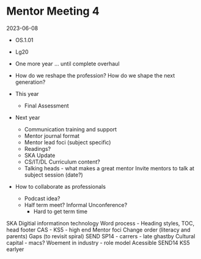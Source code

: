 Mentor Meeting 4
================
2023-06-08

* OS.1.01
* Lg20
  
* One more year ... until complete overhaul
* How do we reshape the profession? How do we shape the next generation?

* This year
    * Final Assessment
* Next year
    * Communication training and support
    * Mentor journal format
    * Mentor lead foci (subject specific)
    * Readings?
    * SKA Update
    * CS/IT/DL Curriculum content?
    * Talking heads - what makes a great mentor Invite mentors to talk at subject session (date?)

* How to collaborate as professionals
    * Podcast idea?
    * Half term meet? Informal Unconference?
        * Hard to get term time


SKA
    Digitial informatinon technology
    Word process - Heading styles, TOC, head footer
    CAS - 
    KS5 - high end
Mentor foci
    Change order (literacy and parents)
    Gaps (to revisit spiral)
    SEND SP14 - carrers - late ghastby
    Cultural capital - macs?
    Woement in industry - role model
    Acessible SEND14
    KS5 earlyer
